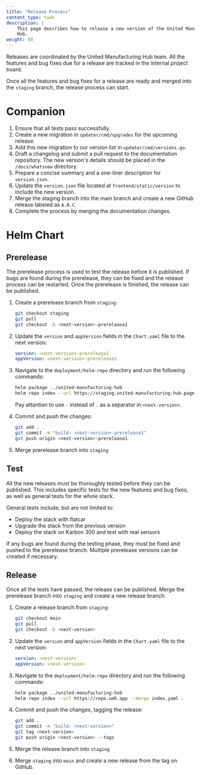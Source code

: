 ```yaml
---
title: "Release Process"
content_type: task
description: |
    This page describes how to release a new version of the United Manufacturing
    Hub.
weight: 50
---
```


<!-- overview -->

Releases are coordinated by the United Manufacturing Hub team. All the features
and bug fixes due for a release are tracked in the internal project board.

Once all the features and bug fixes for a release are ready and merged into the
`staging` branch, the release process can start.

<!-- companion -->

# Companion

1. Ensure that all tests pass successfully.
2. Create a new migration in `updater/cmd/upgrades` for the upcoming release.
3. Add this new migration to our version list in `updater/cmd/versions.go`.
4. Draft a changelog and submit a pull request to the documentation repository. The new version's details should be placed in the `/docs/whatsnew` directory.
5. Prepare a concise summary and a one-liner description for `version.json`.
6. Update the `version.json` file located at `frontend/static/version` to include the new version.
7. Merge the staging branch into the main branch and create a new GitHub release labeled as `A.B.C`.
8. Complete the process by merging the documentation changes.

<!--
   In the future we might need to add some additional steps, if the companion also updates the UMH
-->

<!-- helm -->

# Helm Chart

## Prerelease

The prerelease process is used to test the release before it is published.
If bugs are found during the prerelease, they can be fixed and the release
process can be restarted. Once the prerelease is finished, the release can be
published.

1. Create a prerelease branch from `staging`:

    ```bash
    git checkout staging
    git pull
    git checkout -b <next-version>-prerelease1
    ```

2. Update the `version` and `appVersion` fields in the `Chart.yaml` file to the
   next version:

    ```yaml
    version: <next-version>-prerelease1
    appVersion: <next-version>-prerelease1
    ```

3. Navigate to the `deployment/helm-repo` directory and run the following
   commands:

    ```bash
    helm package ../united-manufacturing-hub
    helm repo index --url https://staging.united-manufacturing-hub.pages.dev --merge index.yaml .
    ```

   Pay attantion to use `-` instead of `.` as a separator in `<next-version>`.

4. Commit and push the changes:

    ```bash
    git add .
    git commit -m "build: <next-version>-prerelease1"
    git push origin <next-version>-prerelease1
    ```

5. Merge prerelease branch into `staging`

## Test

All the new releases must be thoroughly tested before they can be published.
This includes specific tests for the new features and bug fixes, as well as
general tests for the whole stack.

General tests include, but are not limited to:

- Deploy the stack with flatcar
- Upgrade the stack from the previous version
- Deploy the stack on Karbon 300 and test with real sensors

If any bugs are found during the testing phase, they must be fixed and pushed
to the prerelease branch. Multiple prerelease versions can be created if
necessary.

## Release

Once all the tests have passed, the release can be published. Merge the
prerelease branch into `staging` and create a new release branch.

1. Create a release branch from `staging`:

   ```bash
   git checkout main
   git pull
   git checkout -b <next-version>
   ```

2. Update the `version` and `appVersion` fields in the `Chart.yaml` file to the
   next version:

   ```yaml
   version: <next-version>
   appVersion: <next-version>
   ```

3. Navigate to the `deployment/helm-repo` directory and run the following
   commands:

   ```bash
   helm package ../united-manufacturing-hub
   helm repo index --url https://repo.umh.app --merge index.yaml .
   ```

4. Commit and push the changes, tagging the release:

     ```bash
     git add .
     git commit -m "build: <next-version>"
     git tag <next-version>
     git push origin <next-version> --tags
     ```

5. Merge the release branch into `staging`

6. Merge `staging` into `main` and create a new release from the tag on
   GitHub.
